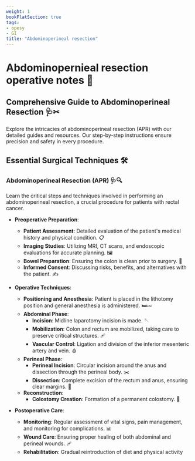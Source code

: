 ```yaml
---
weight: 1
bookFlatSection: true
tags: 
- opesy
- GI
title: "Abdominoperineal resection"
---
```


# Abdominopernieal resection operative notes 🏥

## Comprehensive Guide to Abdominoperineal Resection 🩺✂

Explore the intricacies of abdominoperineal resection (APR) with our detailed guides and resources. Our step-by-step instructions ensure precision and safety in every procedure.

## Essential Surgical Techniques 🛠️

### Abdominoperineal Resection (APR) 🩺🔍

Learn the critical steps and techniques involved in performing an abdominoperineal resection, a crucial procedure for patients with rectal cancer.

- **Preoperative Preparation**: 
  - **Patient Assessment**: Detailed evaluation of the patient's medical history and physical condition. 📋
  - **Imaging Studies**: Utilizing MRI, CT scans, and endoscopic evaluations for accurate planning. 🖼️
  - **Bowel Preparation**: Ensuring the colon is clean prior to surgery. 🚽
  - **Informed Consent**: Discussing risks, benefits, and alternatives with the patient. ✍️

- **Operative Techniques**:
  - **Positioning and Anesthesia**: Patient is placed in the lithotomy position and general anesthesia is administered. 🛏️💤
  - **Abdominal Phase**:
    - **Incision**: Midline laparotomy incision is made. 🪡
    - **Mobilization**: Colon and rectum are mobilized, taking care to preserve critical structures. 🩹
    - **Vascular Control**: Ligation and division of the inferior mesenteric artery and vein. 🩸
  - **Perineal Phase**:
    - **Perineal Incision**: Circular incision around the anus and dissection through the perineal body. ✂️
    - **Dissection**: Complete excision of the rectum and anus, ensuring clear margins. 🔪
  - **Reconstruction**:
    - **Colostomy Creation**: Formation of a permanent colostomy. 🏥

- **Postoperative Care**:
  - **Monitoring**: Regular assessment of vital signs, pain management, and monitoring for complications. 📊
  - **Wound Care**: Ensuring proper healing of both abdominal and perineal wounds. 🩹
  - **Rehabilitation**: Gradual reintroduction of diet and physical activity